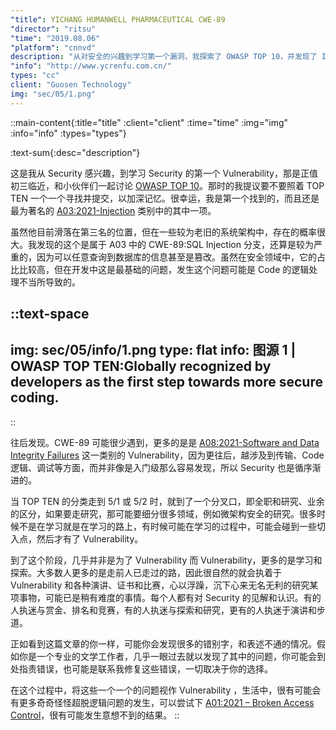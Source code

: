 ```yaml
---
"title": YICHANG HUMANWELL PHARMACEUTICAL CWE-89
"director": "ritsu"
"time": "2019.08.06"
"platform": "cnnvd"
description: "从对安全的兴趣到学习第一个漏洞，我探索了 OWASP TOP 10，并发现了 Injection 漏洞，尤其是 SQL 注入。漏洞的发现让我认识到安全问题是系统设计和逻辑处理不当的结果。随着学习的深入，发现了更多类型的漏洞，而安全研究也不断拓展。安全领域的探索是一个持续学习和探索的过程，每个人都有自己的独特见解和关注点。"
"info": "http://www.ycrenfu.com.cn/"
types: "cc"
client: "Guosen Technology"
img: "sec/05/1.png"
---
```


::main-content{:title="title" :client="client" :time="time" :img="img" :info="info" :types="types"}

:text-sum{:desc="description"}

这是我从 Security 感兴趣，到学习 Security 的第一个 Vulnerability，那是正值初三临近，和小伙伴们一起讨论 [OWASP TOP 10](https://owasp.org/www-project-top-ten/)。那时的我提议要不要照着 TOP TEN 一个一个寻找并提交，以加深记忆。很幸运，我是第一个找到的，而且还是最为著名的 [A03:2021-Injection](https://owasp.org/Top10/A03_2021-Injection/) 类别中的其中一项。

虽然他目前滑落在第三名的位置，但在一些较为老旧的系统架构中，存在的概率很大。我发现的这个是属于 A03 中的 CWE-89:SQL Injection 分支，还算是较为严重的，因为可以任意查询到数据库的信息甚至是篡改。虽然在安全领域中，它的占比比较高，但在开发中这是最基础的问题，发生这个问题可能是 Code 的逻辑处理不当所导致的。

::text-space
---
img: sec/05/info/1.png
type: flat
info: 图源 1 | OWASP TOP TEN:Globally recognized by developers as the first step towards more secure coding.
---
::

往后发现。CWE-89 可能很少遇到，更多的是是 [A08:2021-Software and Data Integrity Failures](https://owasp.org/Top10/A03_2021-Injection/) 这一类别的 Vulnerability，因为更往后，越涉及到传输、Code 逻辑、调试等方面，而并非像是入门级那么容易发现，所以 Security 也是循序渐进的。

当 TOP TEN 的分类走到 5/1 或 5/2 时，就到了一个分叉口，即全职和研究、业余的区分，如果要走研究，那可能要细分很多领域，例如微架构安全的研究。很多时候不是在学习就是在学习的路上，有时候可能在学习的过程中，可能会碰到一些切入点，然后才有了 Vulnerability。

到了这个阶段，几乎并非是为了 Vulnerability 而 Vulnerability，更多的是学习和探索。大多数人更多的是走前人已走过的路，因此很自然的就会执着于 Vulnerability 和各种演讲、证书和比赛，心以浮躁，沉下心来无名无利的研究某项事物，可能已是稍有难度的事情。每个人都有对 Security 的见解和认识。有的人执迷与赏金、排名和竞赛，有的人执迷与探索和研究，更有的人执迷于演讲和步道。

正如看到这篇文章的你一样，可能你会发现很多的错别字，和表述不通的情况。假如你是一个专业的文学工作者，几乎一眼过去就以发现了其中的问题，你可能会到处指责错误，也可能是联系我修复这些错误，一切取决于你的选择。

在这个过程中，将这些一个一个的问题视作 Vulnerability ，生活中，很有可能会有更多奇奇怪怪超脱逻辑问题的发生，可以尝试下 [A01:2021 – Broken Access Control](https://owasp.org/Top10/A01_2021-Broken_Access_Control/)，很有可能发生意想不到的结果。
::
